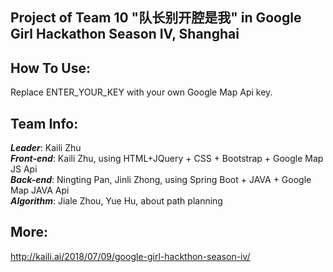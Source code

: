 ## Project of Team 10 "队长别开腔是我" in Google Girl Hackathon Season IV, Shanghai

## How To Use:
Replace ENTER_YOUR_KEY with your own Google Map Api key.

## Team Info:
***Leader***: Kaili Zhu  
***Front-end***: Kaili Zhu, using HTML+JQuery + CSS + Bootstrap + Google Map JS Api   
***Back-end***: Ningting Pan, Jinli Zhong, using Spring Boot + JAVA + Google Map JAVA Api   
***Algorithm***: Jiale Zhou, Yue Hu, about path planning     

## More:
http://kaili.ai/2018/07/09/google-girl-hackthon-season-iv/
